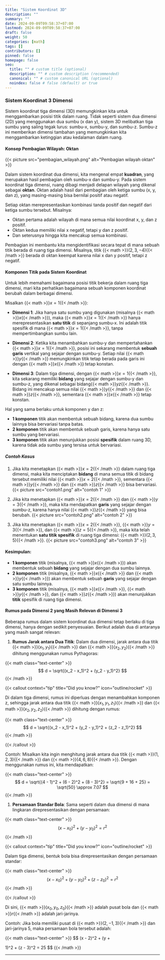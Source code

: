 ```yaml
---
title: "Sistem Koordinat 3D"
description: ""
summary: ""
date: 2024-09-09T09:58:37+07:00
lastmod: 2024-09-09T09:58:37+07:00
draft: false
weight: 50
categories: [math]
tags: []
contributors: []
pinned: false
homepage: false
seo:
  title: "" # custom title (optional)
  description: "" # custom description (recommended)
  canonical: "" # custom canonical URL (optional)
  noindex: false # false (default) or true
---
```


### Sistem Koordinat 3 Dimensi

Sistem koordinat tiga dimensi (3D) memungkinkan kita untuk menggambarkan posisi titik dalam ruang. Tidak seperti sistem dua dimensi (2D) yang menggunakan dua sumbu (x dan y), sistem 3D melibatkan tiga sumbu yang saling tegak lurus: sumbu-x, sumbu-y, dan sumbu-z. Sumbu-z ini memberikan dimensi tambahan yang memungkinkan kita menggambarkan ketinggian atau kedalaman dalam ruang.

#### Konsep Pembagian Wilayah: Oktan
{{< picture src="pembagian_wilayah.png" alt="Pembagian wilayah oktan" >}}

Dalam sistem koordinat dua dimensi, kita mengenal empat **kuadran**, yang merupakan hasil pembagian oleh sumbu-x dan sumbu-y. Pada sistem koordinat tiga dimensi, ruang dibagi menjadi delapan wilayah yang dikenal sebagai **oktan**. Oktan adalah hasil dari pembagian oleh ketiga sumbu (x, y, dan z), yang masing-masing bisa bernilai positif atau negatif.

Setiap oktan merepresentasikan kombinasi tanda positif dan negatif dari ketiga sumbu tersebut. Misalnya:
- Oktan pertama adalah wilayah di mana semua nilai koordinat x, y, dan z positif.
- Oktan kedua memiliki nilai x negatif, tetapi y dan z positif.
- Dan seterusnya hingga kita mencakup semua kombinasi.

Pembagian ini membantu kita mengidentifikasi secara tepat di mana sebuah titik berada di ruang tiga dimensi. Misalnya, titik {{< math >}}${(2, 3, -4)}${{< /math >}} berada di oktan keempat karena nilai x dan y positif, tetapi z negatif.

#### Komponen Titik pada Sistem Koordinat

Untuk lebih memahami bagaimana posisi titik bekerja dalam ruang tiga dimensi, mari kita perhatikan bagaimana sebuah komponen koordinat berubah dalam berbagai dimensi.

Misalkan {{< math >}}${x = 1}${{< /math >}}:
- **Dimensi 1**: Jika hanya satu sumbu yang digunakan (misalnya {{< math >}}$x${{< /math >}}), maka {{< math >}}$x = 1${{< /math >}} hanya merepresentasikan **satu titik** di sepanjang sumbu-x. Ini adalah titik spesifik di mana {{< math >}}$x = 1${{< /math >}}, tanpa mempertimbangkan sumbu lain.

- **Dimensi 2**: Ketika kita menambahkan sumbu-y dan mempertahankan {{< math >}}$x = 1${{< /math >}}, posisi ini sekarang membentuk **sebuah garis** vertikal yang sejajar dengan sumbu-y. Setiap nilai {{< math >}}$y${{< /math >}} memungkinkan titik tetap berada pada garis ini dengan {{< math >}}$x${{< /math >}} tetap konstan.

- **Dimensi 3**: Dalam tiga dimensi, dengan {{< math >}}$x = 1${{< /math >}}, kita sekarang memiliki **bidang** yang sejajar dengan sumbu-y dan sumbu-z, yang dikenal sebagai bidang{{< math >}}${yz}${{< /math >}}. Bidang ini mencakup semua nilai {{< math >}}$y${{< /math >}} dan {{< math >}}$z${{< /math >}}, sementara {{< math >}}$x${{< /math >}} tetap konstan.

Hal yang sama berlaku untuk komponen y dan z:
- **1 komponen** titik akan membentuk sebuah bidang, karena dua sumbu lainnya bisa bervariasi tanpa batas.
- **2 komponen** titik akan membentuk sebuah garis, karena hanya satu sumbu yang bervariasi.
- **3 komponen** titik akan menunjukkan posisi **spesifik** dalam ruang 3D, karena tidak ada sumbu yang tersisa untuk bervariasi.

##### Contoh Kasus

1. Jika kita menetapkan {{< math >}}$x = 2${{< /math >}} dalam ruang tiga dimensi, maka kita menciptakan **bidang** di mana semua titik di bidang tersebut memiliki nilai {{< math >}}$x = 2${{< /math >}}, sementara {{< math >}}$y${{< /math >}} dan {{< math >}}$z${{< /math >}} bisa bervariasi.
{{< picture src="contoh1.png" alt="contoh 1" >}}

2. Jika kita menetapkan {{< math >}}$x = 2${{< /math >}} dan {{< math >}}$y = 3${{< /math >}}, maka kita mendapatkan **garis** yang sejajar dengan sumbu-z, karena hanya nilai {{< math >}}$z${{< /math >}} yang bisa berubah.
{{< picture src="contoh2.png" alt="contoh 2" >}}

1. Jika kita menetapkan {{< math >}}$x = 2${{< /math >}}, {{< math >}}$y = 3${{< /math >}}, dan {{< math >}}$z = 5${{< /math >}}, maka kita telah menentukan **satu titik spesifik** di ruang tiga dimensi: {{< math >}}$(2, 3, 5)${{< /math >}}.
{{< picture src="contoh3.png" alt="contoh 3" >}}

#### Kesimpulan:
- **1 komponen** titik (misalnya, {{< math >}}$x${{< /math >}}) akan membentuk sebuah **bidang** yang sejajar dengan dua sumbu lainnya.
- **2 komponen** titik (misalnya, {{< math >}}$x${{< /math >}} dan {{< math >}}$y${{< /math >}}) akan membentuk sebuah **garis** yang sejajar dengan satu sumbu lainnya.
- **3 komponen** titik (misalnya, {{< math >}}$x${{< /math >}}, {{< math >}}$y${{< /math >}}, dan {{< math >}}$z${{< /math >}}) akan menunjukkan **titik** spesifik di ruang tiga dimensi.

#### Rumus pada Dimensi 2 yang Masih Relevan di Dimensi 3

Beberapa rumus dalam sistem koordinat dua dimensi tetap berlaku di tiga dimensi, hanya dengan sedikit penyesuaian. Berikut adalah dua di antaranya yang masih sangat relevan:

1. **Rumus Jarak antara Dua Titik**: Dalam dua dimensi, jarak antara dua titik {{< math >}}$(x_1, y_1)${{< /math >}} dan {{< math >}}$(x_2, y_2)${{< /math >}} dihitung menggunakan rumus Pythagoras:

{{< math class="text-center" >}}
$$
d = \sqrt{(x_2 - x_1)^2 + (y_2 - y_1)^2}
$$
{{< /math >}}

{{< callout context="tip" title="Did you know?" icon="outline/rocket" >}}

Di dalam tiga dimensi, rumus ini diperluas dengan menambahkan komponen z, sehingga jarak antara dua titik {{< math >}}$(x_1, y_1, z_1)${{< /math >}} dan {{< math >}}$(x_2, y_2, z_2)${{< /math >}} dihitung dengan rumus:

{{< math class="text-center" >}}
$$
d = \sqrt{(x_2 - x_1)^2 + (y_2 - y_1)^2 + (z_2 - z_1)^2}
$$
{{< /math >}}

{{< /callout >}}


Contoh: Misalkan kita ingin menghitung jarak antara dua titik {{< math >}}$(1, 2, 3)${{< /math >}} dan {{< math >}}$(4, 6, 8)${{< /math >}}. Dengan menggunakan rumus ini, kita mendapatkan:

{{< math class="text-center" >}}
$$
d = \sqrt{(4 - 1)^2 + (6 - 2)^2 + (8 - 3)^2} = \sqrt{9 + 16 + 25} = \sqrt{50} \approx 7.07
$$
{{< /math >}}

1. **Persamaan Standar Bola**: Sama seperti dalam dua dimensi di mana lingkaran direpresentasikan dengan persamaan:

{{< math class="text-center" >}}
$$
(x - x_0)^2 + (y - y_0)^2 = r^2
$$
{{< /math >}}

{{< callout context="tip" title="Did you know?" icon="outline/rocket" >}}

Dalam tiga dimensi, bentuk bola bisa direpresentasikan dengan persamaan standar:

{{< math class="text-center" >}}
$$
(x - x_0)^2 + (y - y_0)^2 + (z - z_0)^2 = r^2
$$
{{< /math >}}

{{< /callout >}}


Di sini, {{< math >}}$(x_0, y_0, z_0)${{< /math >}} adalah pusat bola dan {{< math >}}$r${{< /math >}} adalah jari-jarinya.

Contoh: Jika bola memiliki pusat di {{< math >}}$(2, -1, 3)${{< /math >}} dan jari-jarinya 5, maka persamaan bola tersebut adalah:

{{< math class="text-center" >}}
$$
(x - 2)^2 + (y +

1)^2 + (z - 3)^2 = 25
$$
{{< /math >}}

---

